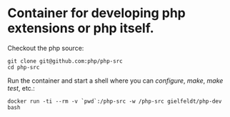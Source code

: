 # Container for developing php extensions or php itself.

Checkout the php source:

```
git clone git@github.com:php/php-src
cd php-src
```

Run the container and start a shell where you can *configure*, *make*, *make test*, etc.:

```
docker run -ti --rm -v `pwd`:/php-src -w /php-src gielfeldt/php-dev bash
```


